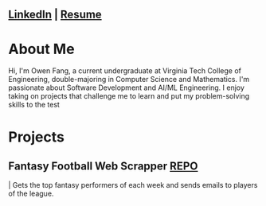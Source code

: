 ## [LinkedIn](https://www.linkedin.com/in/owen-fang-6a4a99293/) | [Resume](Owen_Fang_Resume%20(1).pdf)


# About Me


Hi, I'm Owen Fang, a current undergraduate at Virginia Tech College of Engineering, double-majoring in Computer Science and Mathematics. I'm passionate about Software Development and AI/ML Engineering. I enjoy taking on projects that challenge me to learn and put my problem-solving skills to the test

# Projects

## Fantasy Football Web Scrapper [REPO](https://github.com/fangowen/espn-qb-scraper)
 | Gets the top fantasy performers of each week and sends emails to players of the league.

